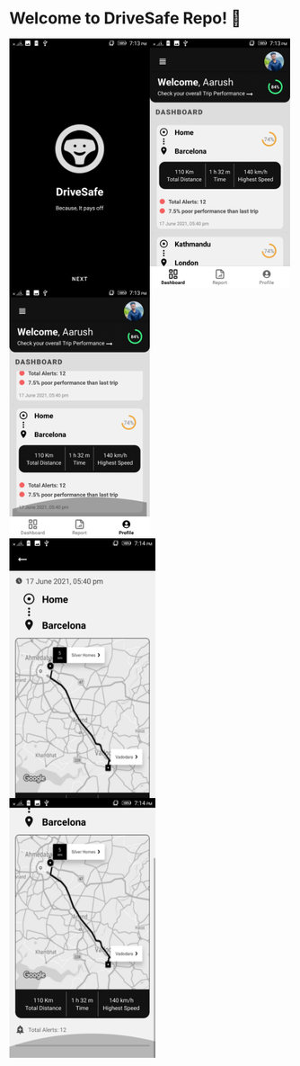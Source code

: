# Welcome to DriveSafe Repo! 👋 

<img align="left" alt="Landing Page" width="250px" src="./img/landing_page.jpeg" /><img align="left" alt="Dashboard" width="250px" src="./img/dashboard.jpeg" /><img align="left" alt="Dashboard 2" width="250px" src="./img/dashboard2.jpeg" /><img align="left" alt="Trip Detail Page" width="260px" src="./img/trip_detail_page.jpeg" /><img align="left" alt="Trip Detail Page 2" width="260px" src="./img/trip_detail_page2.jpeg" />
